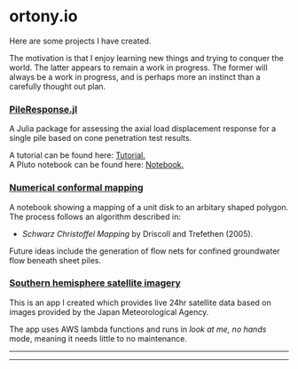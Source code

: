 # ortony.io

Here are some projects I have created.

The motivation is that I enjoy learning new things and trying to conquer the world. The latter appears to remain a work in progress. The former will always be a work in progress, and is perhaps more an instinct than a carefully thought out plan.

### [PileResponse.jl](PileResponse.jl/dev)

A Julia package for assessing the axial load displacement response for a single pile based on cone penetration test results.

A tutorial can be found here: [Tutorial.](PileResponse.jl/dev/tutorial/)\
A Pluto notebook can be found here: [Notebook.](cpt-pile)

### [Numerical conformal mapping](conformal-map)

A notebook showing a mapping of a unit disk to an arbitary shaped polygon. The process follows an algorithm described in:

- _Schwarz Christoffel Mapping_ by Driscoll and Trefethen (2005).

Future ideas include the generation of flow nets for confined groundwater flow beneath sheet piles.

### [Southern hemisphere satellite imagery](https://www.ortons-weatherapp.vercel.app)

This is an app I created which provides live 24hr satellite data based on images provided by the Japan Meteorological Agency.

The app uses AWS lambda functions and runs in _look at me, no hands_ mode, meaning it needs little to no maintenance.

---

---

